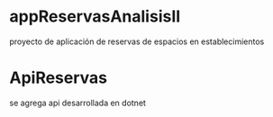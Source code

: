 # appReservasAnalisisII
proyecto de aplicación de reservas de espacios en establecimientos
# ApiReservas
se agrega api desarrollada en dotnet
